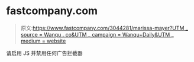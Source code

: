 # fastcompany.com

> 原文:[https://www.fastcompany.com/3044281/marissa-mayer?UTM _ source = Wanqu . co&UTM _ campaign = Wanqu+Daily&UTM _ medium = website](https://www.fastcompany.com/3044281/marissa-mayer?utm_source=wanqu.co&utm_campaign=Wanqu+Daily&utm_medium=website)

请启用 JS 并禁用任何广告拦截器